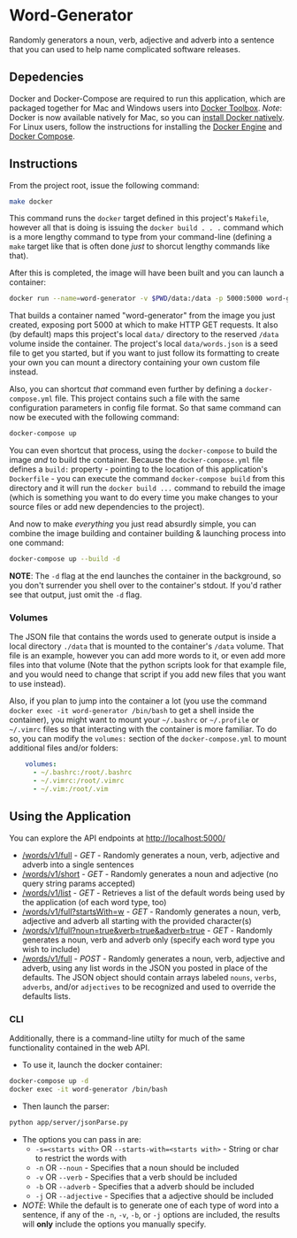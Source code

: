 # Word-Generator

Randomly generators a noun, verb, adjective and adverb into a sentence that you can used to help name complicated software releases.

## Depedencies

Docker and Docker-Compose are required to run this application, which are packaged together for Mac and Windows users into [Docker Toolbox](https://www.docker.com/products/docker-toolbox). _Note_: Docker is now available natively for Mac, so you can [install Docker natively](https://docs.docker.com/docker-for-mac/). For Linux users, follow the instructions for installing the [Docker Engine](https://docs.docker.com/engine/installation/) and [Docker Compose](https://docs.docker.com/compose/install/).

## Instructions

From the project root, issue the following command: 

```bash
make docker 
```

This command runs the `docker` target defined in this project's `Makefile`, however all that is doing is issuing the `docker build . . .` command which is a more lengthy command to type from your command-line (defining a `make` target like that is often done _just_ to shorcut lengthy commands like that).

After this is completed, the image will have been built and you can launch a container:

```bash
docker run --name=word-generator -v $PWD/data:/data -p 5000:5000 word-generator
```

That builds a container named "word-generator" from the image you just created, exposing port 5000 at which to make HTTP GET requests. It also (by default) maps this project's local `data/` directory to the reserved `/data` volume inside the container. The project's local `data/words.json` is a seed file to get you started, but if you want to just follow its formatting to create your own you can mount a directory containing your own custom file instead.

Also, you can shortcut _that_ command even further by defining a `docker-compose.yml` file. This project contains such a file with the same configuration parameters in config file format. So that same command can now be executed with the following command:

```bash
docker-compose up
```

You can even shortcut that process, using the `docker-compose` to build the image _and_ to build the container. Because the `docker-compose.yml` file defines a `build:` property - pointing to the location of this application's `Dockerfile` - you can execute the command `docker-compose build` from this directory and it will run the `docker build ...` command to rebuild the image (which is something you want to do every time you make changes to your source files or add new dependencies to the project).

And now to make _everything_ you just read absurdly simple, you can combine the image building and container building & launching process into one command:

```bash
docker-compose up --build -d
```

__NOTE__: The `-d` flag at the end launches the container in the background, so you don't surrender you shell over to the container's stdout. If you'd rather see that output, just omit the `-d` flag.

### Volumes

The JSON file that contains the words used to generate output is inside a local directory `./data` that is mounted to the container's `/data` volume. That file is an example, however you can add more words to it, or even add more files into that volume (Note that the python scripts look for that example file, and you would need to change that script if you add new files that you want to use instead).

Also, if you plan to jump into the container a lot (you use the command `docker exec -it word-generator /bin/bash` to get a shell inside the container), you might want to mount your `~/.bashrc` or `~/.profile` or `~/.vimrc` files so that interacting with the container is more familiar. To do so, you can modify the `volumes:` section of the `docker-compose.yml` to mount additional files and/or folders:

```yml
    volumes:
      - ~/.bashrc:/root/.bashrc
      - ~/.vimrc:/root/.vimrc
      - ~/.vim:/root/.vim
```

## Using the Application

You can explore the API endpoints at [http://localhost:5000/](http://locahost:5000/)

*  [/words/v1/full](http://locahost:5000/words/v1/full) - _GET_ - Randomly generates a noun, verb, adjective and adverb into a single sentences
*  [/words/v1/short](http://locahost:5000/words/v1/short) - _GET_ - Randomly generates a noun and adjective (no query string params accepted)
*  [/words/v1/list](http://locahost:5000/words/v1/list) - _GET_ - Retrieves a list of the default words being used by the application (of each word type, too)
*  [/words/v1/full?startsWith=w](http://locahost:5000/words/v1/full?startsWith=w) - _GET_ - Randomly generates a noun, verb, adjective and adverb all starting with the provided character(s)
*  [/words/v1/full?noun=true&verb=true&adverb=true](http://locahost:5000/words/v1/full?noun=true&verb=true&adverb=true) - _GET_ - Randomly generates a noun, verb and adverb only (specify each word type you wish to include)
*  [/words/v1/full](http://localhost:5000/words/v1/full) - _POST_ - Randomly generates a noun, verb, adjective and adverb, using any list words in the JSON you posted in place of the defaults. The JSON object should contain arrays labeled `nouns`, `verbs`, `adverbs`, and/or `adjectives` to be recognized and used to override the defaults lists.

### CLI

Additionally, there is a command-line utilty for much of the same functionality contained in the web API.

  * To use it, launch the docker container:

```bash
docker-compose up -d
docker exec -it word-generator /bin/bash
```

  * Then launch the parser:

```bash
python app/server/jsonParse.py
```

  * The options you can pass in are:
    * `-s=<starts with>` OR `--starts-with=<starts with>` - String or char to restrict the words with
    * `-n` OR `--noun` - Specifies that a noun should be included
    * `-v` OR `--verb` - Specifies that a verb should be included
    * `-b` OR `--adverb` - Specifies that a adverb should be included
    * `-j` OR `--adjective` - Specifies that a adjective should be included
  * _NOTE_: While the default is to generate one of each type of word into a sentence, if any of the `-n`, `-v`, `-b`, or `-j` options are included, the results will __only__ include the options you manually specify.
